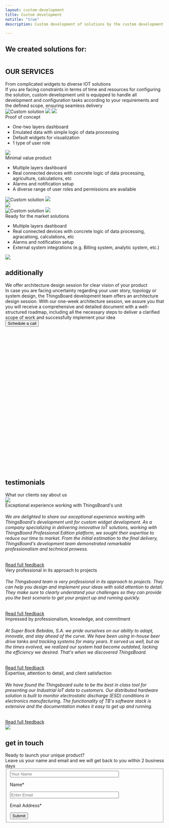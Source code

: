 ```yaml
---
layout: custom-development
title: Custom development
notitle: "true"
description: Custom development of solutions by the custom development team

---
```


<section class="customers">
    <h1 class="title">We created solutions for:</h1>
    <div class="customer-logos">
        <div class="logo">
            <img src="/images/custom-development/logo-kalitec.svg" alt=""/>
        </div>
        <div class="logo">
            <img src="/images/custom-development/logo-super-bock-group.svg" alt=""/>
        </div>
        <div class="logo">
            <img src="/images/custom-development/logo-asg-tech.svg" alt=""/>
        </div>
        <div class="logo">
            <img src="/images/custom-development/logo-asl.svg" alt=""/>
        </div>
        <div class="logo">
            <img src="/images/custom-development/logo-iona-tech.svg" alt=""/>
        </div>
    </div>
</section>
<section class="cdu-services">
    <div class="header">
        <div class="side-title">
            <h1>OUR SERVICES</h1>
        </div>
        <div class="section-title">From complicated widgets to diverse IOT solutions</div>
        <div class="section-text">If you are facing constraints in terms of time and resources for configuring the solution, custom development unit is equipped to handle all development and configuration tasks according to your requirements and the defined scope, ensuring seamless delivery</div>
    </div>
    <div class="poc">
        <div class="left-block">
            <img
                src="/images/custom-development/solution-coinify.png"
                alt="Custom solution">
            <img 
                id="solution-widget-1"
                class="absolute-image secondary-image"
                src="/images/custom-development/solution-widget-1.png">
            <img
                id="solution-widget-2"
                class="absolute-image secondary-image"
                src="/images/custom-development/solution-widget-2.png">
        </div>
        <div class="right-block">
            <div class="section-title">
                Proof of concept
            </div>
            <ul class="section-list">
                <li>One-two layers dashboard</li>
                <li>Emulated data with simple logic of data processing</li>
                <li>Default widgets for visualization</li>
                <li>1 type of user role</li>
            </ul>
        </div>
        <img id="number-one" class="absolute-image" src="/images/custom-development/number-1.svg">
    </div>
    <div class="mvp">
        <div class="left-block">
            <div class="section-title">
                Minimal value product
            </div>
            <ul class="section-list">
                <li>Multiple layers dashboard</li>
                <li>Real connected devices with concrete logic of data processing, agriculture, calculations, etc</li>
                <li>Alarms and notification setup</li>
                <li>A diverse range of user roles and permissions are available</li>
            </ul>
        </div>
        <div class="right-block">
            <img
                src="/images/custom-development/solution-mvp.png"
                alt="Custom solution">            
            <img 
                id="solution-widget-3"
                class="absolute-image secondary-image"
                src="/images/custom-development/solution-widget-3.svg">
        </div>
        <img id="number-two" class="absolute-image" src="/images/custom-development/number-2.svg">
    </div>
    <div class="market-solution">
        <div class="left-block">
            <img
                id="solution-market-solution1"
                src="/images/custom-development/solution-market-solution.png"
                alt="Custom solution">            
            <img 
                id="solution-market-solution2"
                class="absolute-image base-image"
                src="/images/custom-development/solution-market-solution2.png">
        </div>
        <div class="right-block">
            <div class="section-title">
                Ready for the market solutions
            </div>
            <ul class="section-list">
                <li>Multiple layers dashboard</li>
                <li>Real connected devices with concrete logic of data processing, agracationg, calculations, etc</li>
                <li>Alarms and notification setup</li>
                <li>External system integrations (e.g. Billing system, analytic system, etc.)</li>
            </ul>
        </div>
        <img id="number-three" class="absolute-image" src="/images/custom-development/number-3.svg">
    </div>
    <div class="additionally">
        <div class="side-title">
            <h1>additionally</h1>
        </div>
        <div class="info">
            <div class="left-block">
                <div class="section-title">
                    We offer architecture design session for clear vision of your product
                </div>
                <div class="section-text">
                    In case you are facing uncertainty regarding your user story, topology or system design, the ThingsBoard development team offers an architecture design session. With our one-week architecture session, we assure you that you will receive a comprehensive and detailed document with a well-structured roadmap, including all the necessary steps to deliver a clarified scope of work and successfully implement your idea
                </div>
            </div>
            <div class="right-block">
                <button class="anchor-button" anchor="#get-in-touch">Schedule a call</button>
            </div>
        </div>
        <svg id="additionally-bg1"><rect/></svg>
        <svg id="additionally-bg2"><rect/></svg>
    </div>
    <svg id="rectangle1" class="bg-rectangle"><rect/></svg>
</section>

<section class="testimonials">
    <div class="upper-block">
        <div class="side-title">
            <h1>testimonials</h1>
        </div>
        <div class="section-title">
            What our clients say about us
        </div>
    </div>
    <div class="review-slider">
        <img id="sliderBackButton" src="/images/custom-development/slider-back.svg">
        <div class="reviews">
            <div class="review">
                <div class="logo">
                    <img src="/images/custom-development/logo-asg-tech.svg" alt=""/>
                </div>
                <div class="review-header">Exceptional experience working with ThingsBoard's unit</div>
                <div class="review-body">
                    <h6>We are delighted to share our exceptional experience working with ThingsBoard's development unit for custom widget development. As a company specializing in delivering innovative IoT solutions, working with ThingsBoard Professional Edition platform, we sought their expertise to reduce our time to market. From the initial estimation to the final delivery, ThingsBoard's development team demonstrated remarkable professionalism and technical prowess.</h6>
                </div>
                <a href="customers-full-reviews/#review-asg" class="full-review-link">Read full feedback</a>
            </div>
            <div class="review">
                <div class="logo">
                    <img src="/images/custom-development/logo-kalitec.svg" alt=""/>
                </div>
                <div class="review-header">Very professional in its approach to projects</div>
                <div class="review-body">
                    <h6>The Thingsboard team is very professional in its approach to projects. They can help you design and implement your ideas with solid attention to detail. They make sure to clearly understand your challenges so they can provide you the best scenario to get your project up and running quickly.</h6>
                </div>
                <a href="customers-full-reviews/#review-kalitec" class="full-review-link">Read full feedback</a>
            </div>
            <div class="review">
                <div class="logo">
                    <img src="/images/custom-development/logo-super-bock-group.svg" alt=""/>
                </div>
                <div class="review-header">Impressed by professionalism, knowledge, and commitment</div>
                <div class="review-body">
                    <h6>At Super Bock Bebidas, S.A. we pride ourselves on our ability to adapt, innovate, and stay ahead of the curve. We have been using in-house beer drive tanks and tracking systems for many years. It served us well, but as the times evolved, we realized our system had become outdated, lacking the efficiency we desired. That's when we discovered ThingsBoard.</h6>
                </div>
                <a href="customers-full-reviews/#review-superbockgroup" class="full-review-link">Read full feedback</a>
            </div>
            <div class="review">
                <div class="logo">
                    <img src="/images/custom-development/logo-iona-tech.svg" alt=""/>
                </div>
                <div class="review-header">Expertise, attention to detail, and client satisfaction</div>
                <div class="review-body">
                    <h6>We have found the Thingsboard suite to be the best in class tool for presenting our Industrial IoT data to customers. Our distributed hardware solution is built to monitor electrostatic discharge (ESD) conditions in electronics manufacturing. The functionality of TB's software stack is extensive and the documentation makes it easy to get up and running.</h6>
                </div>
                <a href="customers-full-reviews/#review-ionatech" class="full-review-link">Read full feedback</a>
            </div>
        </div>
        <img id="sliderForwardButton" src="/images/custom-development/slider-forward.svg">
    </div>
</section>

<section id="get-in-touch" class="get-in-touch">
    <div class="side-title">
        <h1>get in touch</h1>
    </div>
    <div class="info">
        <div class="section-title">Ready to launch your unique product?</div>
        <div class="section-text">Leave us your name and email and we will get back to you within 2 business days</div>
    </div>
    <form class="contact-form" method="post" onsubmit="">
        <fieldset>
            <div class="form-section">
                <div class="form-element">
                    <label for="name">
                        <input class="cdu-form-control" value="" placeholder="Your Name" name="name" type="text" size="40" maxlength="50">
                        <p>Name*</p>
                    </label>
                </div>
                <div class="form-element">
                    <label for="email">
                        <input class="cdu-form-control" value="" placeholder="Enter Email" name="email" type="email" size="40" maxlength="80">
                        <p>Email Address*</p>
                    </label>
                </div>
            </div>
            <div class="submit-button-container">
                <input class="cdu-button" value="Submit" type="submit">
            </div>
        </fieldset>
    </form>
</section>
<svg id="rectangle2" class="bg-rectangle"><rect/></svg>
<svg id="rectangle3" class="bg-rectangle"><rect/></svg>

<script type="text/javascript">
    function readFullReview() {
        console.log("readFullReview1");
        window.location.href = "customers-full-reviews/#review-superbockgroup";
        console.log("readFullReview2");
        document.querySelector('#review-superbockgroup').scrollIntoView({
            behavior: 'smooth'
        });


    }

    document.querySelectorAll('.anchor-button').forEach(anchor => {
        anchor.addEventListener('click', function (e) {
            e.preventDefault();

            document.querySelector(this.getAttribute('anchor')).scrollIntoView({
                behavior: 'smooth'
            });
        });
    });


    let cduHeader = document.querySelector(".cdu-services .header");

    const headerObserver = new IntersectionObserver(entries => {
        entries.forEach(entry => {
            if (entry.isIntersecting) {
                entry.target.classList.add("header-animation");
                headerObserver.unobserve(entry.target);
            }
        })
    }, {
        threshold: 0.5
    });

    headerObserver.observe(cduHeader);


    const sectionLists = document.querySelectorAll(".section-list");

    const sectionListObserver = new IntersectionObserver(entries => {
        entries.forEach(entry => {
            if (entry.isIntersecting) {
                entry.target.classList.add("section-list-animation");
                sectionListObserver.unobserve(entry.target);
            }
        })
    }, {
        threshold: 0.2
    });

    sectionLists.forEach(sectionList => {
        sectionListObserver.observe(sectionList)
    });

    const baseImages = document.querySelectorAll(".base-image");

    const baseImagesObserver = new IntersectionObserver(entries => {
        entries.forEach(entry => {
            if (entry.isIntersecting) {
                entry.target.classList.add("base-image-animation");
                baseImagesObserver.unobserve(entry.target);
            }
        })
    }, {
        threshold: 0.3
    });

    baseImages.forEach(element => {
        baseImagesObserver.observe(element)
    });

    const secondaryImages = document.querySelectorAll(".secondary-image");

    const secondaryImagesObserver = new IntersectionObserver(entries => {
        entries.forEach(entry => {
            if (entry.isIntersecting) {
                entry.target.classList.add("secondary-image-animation");
                secondaryImagesObserver.unobserve(entry.target);
            }
        })
    }, {
        threshold: 0.2
    });

    secondaryImages.forEach(element => {
        secondaryImagesObserver.observe(element)
    });


    let scrollContainer = document.querySelector(".reviews");
    let forwardSliderBtn = document.getElementById("sliderForwardButton");
    let backSliderBtn = document.getElementById("sliderBackButton");

    // scrollContainer.addEventListener("scrollend", (event) => {
    //     forwardSliderBtn.disabled = false;
    //     console.log("scroll ended");
    // });

    let scrollAmount = 0;

    let scrollDistance = 1000;

    if (forwardSliderBtn && backSliderBtn) {
        forwardSliderBtn.addEventListener("click", (enent) => {
            // forwardSliderBtn.style.pointerEvents = "none";
            // setTimeout(()=>{
            //     scrollContainer.scrollBy({
            //         left: 1000,
            //         behavior: 'smooth'
            //     })
            //     // forwardSliderBtn.style.pointerEvents = "auto";
            // }, 0)
            scrollContainer.scrollLeft += scrollDistance;

            scrollAmount += scrollDistance;
        });

        backSliderBtn.addEventListener("click", (enent) => {
            // scrollContainer.scrollBy({
            //     left: -1000,
            //     behavior: 'smooth'
            // });
            // console.log("back", scrollContainer)
            scrollContainer.scrollLeft -= scrollDistance;
            scrollAmount -= scrollDistance;
        });
    }
</script>